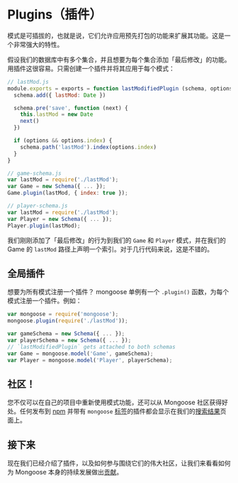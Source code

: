 # Plugins（插件）

模式是可插拔的，也就是说，它们允许应用预先打包的功能来扩展其功能。这是一个非常强大的特性。

假设我们的数据库中有多个集合，并且想要为每个集合添加「最后修改」的功能。用插件这很容易。只需创建一个插件并将其应用于每个模式：

```js
// lastMod.js
module.exports = exports = function lastModifiedPlugin (schema, options) {
  schema.add({ lastMod: Date })

  schema.pre('save', function (next) {
    this.lastMod = new Date
    next()
  })

  if (options && options.index) {
    schema.path('lastMod').index(options.index)
  }
}

// game-schema.js
var lastMod = require('./lastMod');
var Game = new Schema({ ... });
Game.plugin(lastMod, { index: true });

// player-schema.js
var lastMod = require('./lastMod');
var Player = new Schema({ ... });
Player.plugin(lastMod);
```

我们刚刚添加了「最后修改」的行为到我们的 `Game` 和 `Player` 模式，并在我们的 Game 的 `lastMod` 路径上声明一个索引。对于几行代码来说，这是不错的。

## 全局插件

想要为所有模式注册一个插件？ mongoose 单例有一个 `.plugin()` 函数，为每个模式注册一个插件。例如：

```js
var mongoose = require('mongoose');
mongoose.plugin(require('./lastMod'));

var gameSchema = new Schema({ ... });
var playerSchema = new Schema({ ... });
// `lastModifiedPlugin` gets attached to both schemas
var Game = mongoose.model('Game', gameSchema);
var Player = mongoose.model('Player', playerSchema);

```

## 社区！

您不仅可以在自己的项目中重新使用模式功能，还可以从 Mongoose 社区获得好处。任何发布到 [npm](https://npmjs.org/) 并带有 `mongoose` [标签](https://npmjs.org/doc/tag.html)的插件都会显示在我们的[搜索结果](http://plugins.mongoosejs.com/)页面上。

## 接下来

现在我们已经介绍了插件，以及如何参与围绕它们的伟大社区，让我们来看看如何为 Mongoose 本身的持续发展做出[贡献](https://github.com/Automattic/mongoose/blob/master/CONTRIBUTING.md)。
